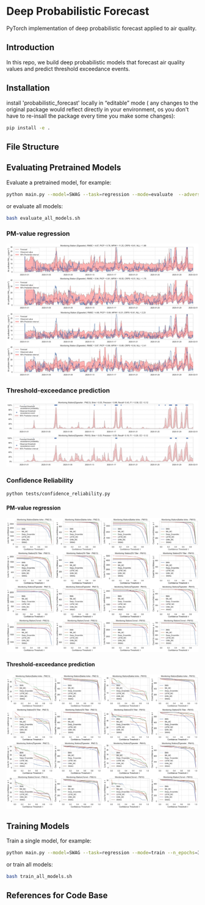 # Deep Probabilistic Forecast
PyTorch implementation of deep probabilistic forecast applied to air quality.


## Introduction

In this repo, we build deep probabilistic models that forecast air quality values and predict threshold exceedance events.


## Installation

install 'probabilistic_forecast' locally  in “editable” mode ( any changes to the original package would reflect directly in your environment, os you don't have to re-insall the package every time you make some changes): 

 ```bash
 pip install -e .
 ```

## File Structure

## Evaluating Pretrained Models

Evaluate a pretrained model, for example:

```bash
python main.py --model=SWAG --task=regression --mode=evaluate  --adversarial_training
```
or evaluate all models:
```bash
bash evaluate_all_models.sh
```
### PM-value regression

![](plots/SWAG/regression_adv.jpg)
![](plots/SWAG/regression.jpg)

### Threshold-exceedance prediction

![](plots/BNN/classification.jpg)

### Confidence Reliability
```bash
python tests/confidence_reliability.py
```

#### PM-value regression
![](plots/regression_confidence_reliability_all_stations.jpg)

#### Threshold-exceedance prediction
![](plots/classification_confidence_reliability_all_stations.jpg)

## Training Models

Train a single model, for example:
```bash
python main.py --model=SWAG --task=regression --mode=train --n_epochs=3000 --adversarial_training
```
or train all models:
```bash
bash train_all_models.sh
```

## References for Code Base
